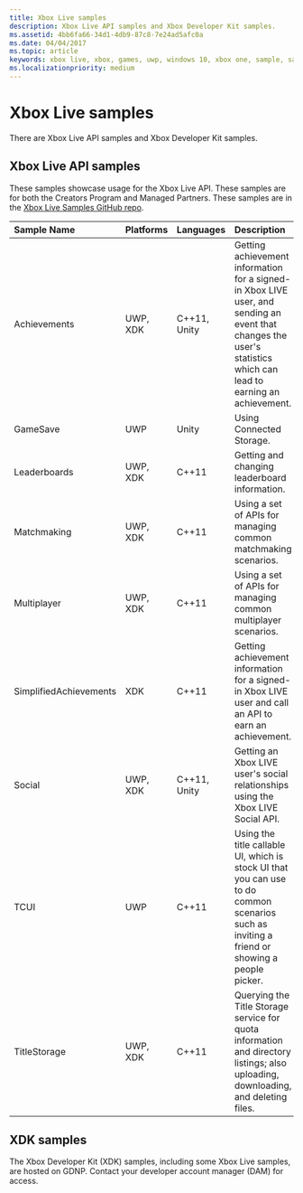 ```yaml
---
title: Xbox Live samples
description: Xbox Live API samples and Xbox Developer Kit samples.
ms.assetid: 4bb6fa66-34d1-4db9-87c8-7e24ad5afc0a
ms.date: 04/04/2017
ms.topic: article
keywords: xbox live, xbox, games, uwp, windows 10, xbox one, sample, samples
ms.localizationpriority: medium
---
```


# Xbox Live samples

There are Xbox Live API samples and Xbox Developer Kit samples.


## Xbox Live API samples

These samples showcase usage for the Xbox Live API.
These samples are for both the Creators Program and Managed Partners.
These samples are in the [Xbox Live Samples GitHub repo](https://github.com/Microsoft/xbox-live-samples).

| Sample Name             | Platforms | Languages                     | Description                                                                                                                                                                                                           |
|:------------------------|:----------|:------------------------------|:----------------------------------------------------------------------------------------------------------------------------------------------------------------------------------------------------------------------|
| Achievements            | UWP, XDK | C++11, Unity                   | Getting achievement information for a signed-in Xbox LIVE user, and sending an event that changes the user's statistics which can lead to earning an achievement. |
| GameSave                | UWP      | Unity                          | Using Connected Storage. |
| Leaderboards            | UWP, XDK | C++11                          | Getting and changing leaderboard information. |
| Matchmaking             | UWP, XDK | C++11                          | Using a set of APIs for managing common matchmaking scenarios. |
| Multiplayer             | UWP, XDK | C++11                          | Using a set of APIs for managing common multiplayer scenarios. |
| SimplifiedAchievements  | XDK      | C++11                          | Getting achievement information for a signed-in Xbox LIVE user and call an API to earn an achievement. |
| Social                  | UWP, XDK | C++11, Unity                   | Getting an Xbox LIVE user's social relationships using the Xbox LIVE Social API. |
| TCUI                    | UWP      | C++11                          | Using the title callable UI, which is stock UI that you can use to do common scenarios such as inviting a friend or showing a people picker. |
| TitleStorage            | UWP, XDK | C++11                          | Querying the Title Storage service for quota information and directory listings; also uploading, downloading, and deleting files. |


## XDK samples

The Xbox Developer Kit (XDK) samples, including some Xbox Live samples, are hosted on GDNP.
Contact your developer account manager (DAM) for access.
